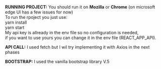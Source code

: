 **RUNNING PROJECT:**
You should run it on **Mozilla** or **Chrome**  (on microsoft edge UI has a few issues for now)<br>
To run the rpoject you just use: <br>
yarn install <br>
yarn start <br>
My api key is allready in the env file so no configuration is needed,<br>
if you want to use yours you can change it in the env file (REACT_APP_API).


**API CALL:**
I used fetch but I wil try implementing it with Axios in the next phases

**BOOTSTRAP:**
I used the vanilla bootstrap library V.5

